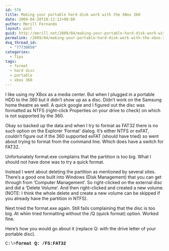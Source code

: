 ```yaml
---
id: 576
title: Making your portable hard disk work with the XBox 360
date: 2009-04-20T10:12:12+00:00
author: Merill Fernando
layout: post
guid: http://merill.net/2009/04/making-your-portable-hard-disk-work-with-the-xbox-360/
permalink: /2009/04/making-your-portable-hard-disk-work-with-the-xbox-360/
dsq_thread_id:
  - "77730650"
categories:
  - Tips
tags:
  - format
  - hard disc
  - portable
  - xbox 360
---
```

<p>I like using my XBox as a media center. But when I plugged in a portable HDD to the 360 but it didn’t show up as a disc. Didn’t work on the Samsung home theatre as well. A quick google and I figured out the disc was formatted as NTFS (right-click Properties on your drive to check) on which is not supported by the 360. </p>  <p>Okay so backed up the data and when I try to format as FAT32 there is no such option on the Explorer ‘Format’ dialog. It’s either NTFS or exFAT, couldn’t figure out if the 360 supported exFAT (should have tried) so went about trying to format from the command line. Which does have a switch for FAT32.</p>  <p>Unfortunately format.exe complains that the partition is too big. What I should not have done was to try a quick format. </p>  <p>Instead I went about deleting the partition as mentioned by several sites. There’s a good one built into Windows (Disk Management) that you can get through from ‘Computer Management’. So right-clicked on the external disc and did a ‘Delete Volume’. And then right-clicked and created a new volume. [NOTE: I think the whole delete and create a new volume can be skipped if you already have the partition in NTFS).</p>  <p>Next tried the format.exe again. Still fails complaining that the disc is too big. At whim tried formatting without the /Q (quick format) option. Worked fine.</p>  <p>Here’s how you would go about it (replace Q: with the drive letter of your portable disc).</p>  <p><font face="Courier New">C:\&gt;<strong>format Q: /FS:FAT32</strong> </font></p>